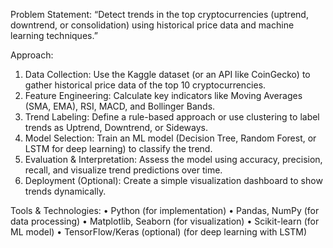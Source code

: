 Problem Statement:
“Detect trends in the top cryptocurrencies (uptrend, downtrend, or consolidation) using historical price data and machine learning techniques.”

Approach:
1.	Data Collection: Use the Kaggle dataset (or an API like CoinGecko) to gather historical price data of the top 10 cryptocurrencies.
2.	Feature Engineering: Calculate key indicators like Moving Averages (SMA, EMA), RSI, MACD, and Bollinger Bands.
3.	Trend Labeling: Define a rule-based approach or use clustering to label trends as Uptrend, Downtrend, or Sideways.
4.	Model Selection: Train an ML model (Decision Tree, Random Forest, or LSTM for deep learning) to classify the trend.
5.	Evaluation & Interpretation: Assess the model using accuracy, precision, recall, and visualize trend predictions over time.
6.	Deployment (Optional): Create a simple visualization dashboard to show trends dynamically.

Tools & Technologies:
•	Python (for implementation)
•	Pandas, NumPy (for data processing)
•	Matplotlib, Seaborn (for visualization)
•	Scikit-learn (for ML model)
•	TensorFlow/Keras (optional) (for deep learning with LSTM)
